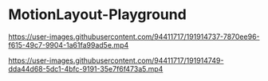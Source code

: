 # MotionLayout-Playground



https://user-images.githubusercontent.com/94411717/191914737-7870ee96-f615-49c7-9904-1a61fa99ad5e.mp4



https://user-images.githubusercontent.com/94411717/191914749-dda44d68-5dc1-4bfc-9191-35e7f6f473a5.mp4

